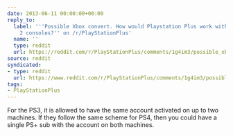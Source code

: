 ```yaml
---
date: 2013-06-11 00:00:00+00:00
reply_to:
  label: '''Possible Xbox convert. How would Playstation Plus work with 4 people and
    2 consoles?'' on /r/PlayStationPlus'
  name: ''
  type: reddit
  url: https://reddit.com/r/PlayStationPlus/comments/1g4im3/possible_xbox_convert_how_would_playstation_plus/
source: reddit
syndicated:
- type: reddit
  url: https://www.reddit.com/r/PlayStationPlus/comments/1g4im3/possible_xbox_convert_how_would_playstation_plus/cagnd50/
tags:
- PlayStationPlus
---
```


For the PS3, it is allowed to have the same account activated on up to two machines. If they follow the same scheme for PS4, then you could have a single PS+ sub with the account on both machines.